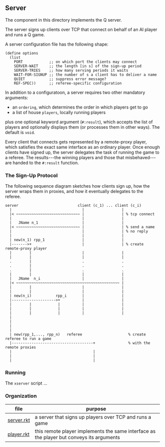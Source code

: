 ## Server 

The component in this directory implements the Q server. 

The server signs up clients over TCP that connect on behalf of an AI
player and runs a Q game. 

A server configuration file has the following shape:

```
(define options
  (list
    PORT            ;; on which port the clients may connect 
    SERVER-WAIT     ;; the length [in s] of the sign-up period 
    SERVER-TRIES    ;; how many serving periods it waits 
    WAIT-FOR-SIGNUP ;; the number of s a client has to deliver a name
    QUIET           ;; suppress error message? 
    REF-SPEC))      ;; referee-specific configuration 
```

In addition to a configuratoon, a server requires two other mandatory
arguments:

- an `ordering`, which determines the order in which players get to go
- a list of house `players`, locally running players

plus one optional keyword argument (`#:result`), which accepts the
list of players and optionally displays them (or processes them in
other ways). The default is `void`.

Every client that connects gets represented by a remote-proxy player,
which satisfies the exact same interface as an ordinary player. Once
enough clients have signed up, the server delegates the task of
running the game to a referee. The results---the winning players and
those that misbehaved---are handed to the `#:result` function.

### The Sign-Up Protocol

The following sequence diagram sketches how clients sign up, how the
server wraps them in proxies, and how it eventually delegates to the
referee. 

```
server                           client (c_1) ... client (c_i)
  |                                |                 | 
  |< ~~~~~~~~~~~~~~~~~~~~~~~~~~~~~ |                 | % tcp connect 
  |                                |                 |
  |   JName n_1                    |                 | 
  |< ~~~~~~~~~~~~~~~~~~~~~~~~~~~~~ |                 | % send a name 
  |                                |                 | % no reply 
  |                                |                 |
  | new(n_1) rpp_1                 |                 |
  |------->+                       |                 | % create remote-proxy player 
  |        |                       |                 |
  |        |                       |                 |
  .        |                       .                 .
  .        |                       .                 .
  .        |                       .                 .
  |        |                       |                 |
  |   JName  n_i                   |                 | 
  |< ~~~~~~~~~~~~~~~~~~~~~~~~~~~~~~~~~~~~~~~~~~~~~~~ | 
  |        |                       |                 |
  |        |                       |                 |
  | new(n_i)           rpp_i       |                 |
  |-------------------->+          |                 |
  |        |            |          |                 |
  |        |            |          |                 |
  |        |            |          |                 |
  |
  |
  |
  |
  | new(rpp_1,..., rpp_n)   referee                     % create referee to run a game 
  |-------------------------------------+               % with the remote proxies
  |                                     |
  |                                     |
  |                                     |
```

### Running

The `xserver` script ... 

### Organization 

| file | purpose |
|--------------------- | ------- |
| [server.rkt](server.rkt) | a server that signs up players over TCP and runs a game | 
| [player.rkt](player.rkt) | this remote player implements the same interface as the player but conveys its arguments | 
